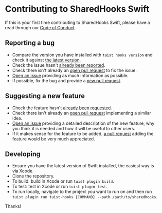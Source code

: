 # Contributing to SharedHooks Swift

If this is your first time contributing to SharedHooks Swift, please have a read through our [Code of Conduct](https://github.com/lordcodes/sharedhooks-swift/blob/master/CODE_OF_CONDUCT.md).

## Reporting a bug

* Compare the version you have installed with `tuist hooks version` and check it against [the latest version](https://github.com/lordcodes/sharedhooks-swift/releases).
* Check the issue hasn't [already been reported](https://github.com/lordcodes/sharedhooks-swift/issues).
* Check there isn't already an [open pull request](https://github.com/lordcodes/sharedhooks-swift/pulls) to fix the issue.
* [Open an issue](https://github.com/lordcodes/sharedhooks-swift/issues/new/choose) providing as much information as possible.
* If possible, fix the bug and provide a [new pull request](https://github.com/lordcodes/sharedhooks-swift/pulls).

## Suggesting a new feature

* Check the feature hasn't [already been requested](https://github.com/lordcodes/sharedhooks-swift/issues).
* Check there isn't already an [open pull request](https://github.com/lordcodes/sharedhooks-swift/pulls) implementing a similar idea.
* [Open an issue](https://github.com/lordcodes/sharedhooks-swift/issues/new/choose) providing a detailed description of the new feature, why you think it is needed and how it will be useful to other users.
* If it makes sense for the feature to be added, [a pull request](https://github.com/lordcodes/sharedhooks-swift/compare) adding the feature would be very much appreciated.

## Developing

* Ensure you have the latest version of Swift installed, the easiest way is via Xcode.
* Clone the repository.
* To build: build in Xcode or run `tuist plugin build`.
* To test: test in Xcode or run `tuist plugin test`.
* To run locally, navigate to the project you want to run on and then run `tuist plugin run tuist-hooks {COMMAND} --path /path/to/sharedhooks`.

Thanks!

